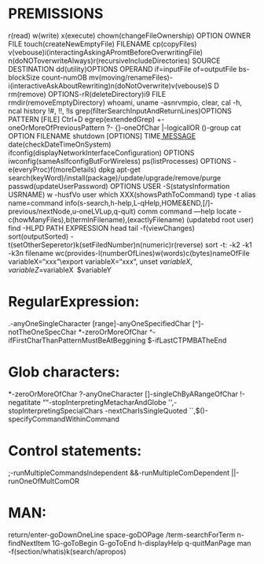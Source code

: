 # PREMISSIONS 
r(read) w(write) x(execute)
chown(changeFileOwnership) OPTION OWNER FILE
touch(createNewEmptyFile) FILENAME
cp(copyFiles) v(vebouse)i(interactingAskingAPromtBeforeOverwritingFile)
n(doNOToverwriteAlways)r(recursiveIncludeDirectories) SOURCE DESTINATION
dd(utility)OPTIONS OPERAND if=inputFile of=outputFile bs-blockSize count-numOB
mv(moving/renameFiles)-i(interactiveAskAboutRewriting)n(doNotOverwrite)v(vebouse)S D
rm(remove) OPTIONS-rR(deleteDirectory)i9 FILE
rmdir(removeEmptyDirectory)
whoami, uname -asnrvmpio, clear, cal -h, ncal
history !#, !!, !ls
grep(filterSearchInputAndReturnLines)OPTIONS PATTERN [FILE] Ctrl+D
egrep(extendedGrep)
+-oneOrMoreOfPreviousPattern ?- {}-oneOfChar |-logicallOR ()-group
cat OPTION FILENAME
shutdown [OPTIONS] TIME[ MESSAGE](now/hh:mm/+minutes)
date(checkDateTimeOnSystem)
ifconfig(displayNetworkInterfaceConfiguration) OPTIONS
iwconfig(sameAsIfconfigButForWireless)
ps(listProcesses) OPTIONS -e(everyProc)f(moreDetails)
dpkg apt-get search(keyWord)/install(package)/update/upgrade/remove/purge
passwd(updateUserPassword) OPTIONS USER -S(statysInformation USRNAME)
w -husfVo user
which XXX(showsPathToCommand)
type -t
alias name=command
info(s-search,h-help,L-qHelp,HOME&END,[/]-previous/nextNode,u-oneLVLup,q-quit) comm
command —help
locate -c(howManyFiles),b(termInFilename),\(exactlyFilename) (updatebd root user)
find -HLPD PATH EXPRESSION
head
tail -f(viewChanges)
sort(outputSorted) -t(setOtherSeperetor)k(setFiledNumber)n(numeric)r(reverse)
sort -t: -k2 -k1 -k3n filename
wc(provides-l(numberOfLines)w(words)c(bytes)nameOfFile
variableX=“xxx“\export variableX=“xxx“, unset $variableX, variableZ=$variableX` `$variableY


# RegularExpression:
.-anyOneSingleCharacter [range]-anyOneSpecifiedChar [^]-notTheOneSpecChar
*-zeroOrMoreOfChar ^-ifFirstCharThanPatternMustBeAtBeggining $-ifLastCTPMBATheEnd
# Glob characters:
*-zeroOrMoreOfChar ?-anyOneCharacter []-singleChByARangeOfChar !-negatitate 
““-stopInterpretingMetacharAndGlobe '',\-stopInterpretingSpecialChars \-nextCharIsSingleQuoted
``,$()-specifyCommandWithinCommand 
# Control statements: 
;-runMultipleCommandsIndependent &&-runMultipleComDependent ||-runOneOfMultComOR
# MAN:
return/enter-goDownOneLine space-goDOPage /term-searchForTerm n-findNextItem
1G-goToBegin G-goToEnd h-displayHelp q-quitManPage
man -f(section/whatis)k(search/apropos)
